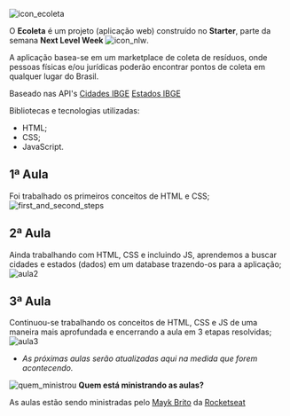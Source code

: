 ![icon_ecoleta](https://user-images.githubusercontent.com/62728109/83677850-2cf1e200-a5b3-11ea-8d04-f91369115c62.png)

O **Ecoleta** é um projeto (aplicação web) construído no **Starter**, parte da semana **Next Level Week** ![icon_nlw](https://user-images.githubusercontent.com/62728109/83677578-c076e300-a5b2-11ea-825c-bc31c88da1d2.png).

A aplicação basea-se em um marketplace de coleta de resíduos, onde pessoas físicas e/ou jurídicas poderão encontrar pontos de coleta em qualquer lugar do Brasil.

Baseado nas API's 
[Cidades IBGE](https://servicodados.ibge.gov.br/api/v1/localidades/estados/{UF}/municipios)
[Estados IBGE](https://servicodados.ibge.gov.br/api/v1/localidades/estados)

Bibliotecas e tecnologias utilizadas:
- HTML;
- CSS;
- JavaScript.

## **1ª Aula**

Foi trabalhado os primeiros conceitos de HTML e CSS;
![first_and_second_steps](https://user-images.githubusercontent.com/62728109/83678452-2748cc00-a5b4-11ea-8c3b-7b11d47aaa07.jpg)

## **2ª Aula**

Ainda trabalhando com HTML, CSS e incluindo JS, aprendemos a buscar cidades e estados (dados) em um database trazendo-os para a aplicação;
![aula2](https://user-images.githubusercontent.com/62728109/83678917-e43b2880-a5b4-11ea-84aa-b57b5bc7a2d7.png)

## **3ª Aula**

Continuou-se trabalhando os conceitos de HTML, CSS e JS de uma maneira mais aprofundada e encerrando a aula em 3 etapas resolvidas;
![aula3](https://user-images.githubusercontent.com/62728109/83678626-6d9e2b00-a5b4-11ea-8ad4-03c955dcad5a.jpg)

* *As próximas aulas serão atualizadas aqui na medida que forem acontecendo.* 

![quem_ministrou](https://user-images.githubusercontent.com/62728109/83679095-35e3b300-a5b5-11ea-940f-dc15b1e3e9bc.png)
 **Quem está ministrando as aulas?**

As aulas estão sendo ministradas pelo [Mayk Brito](https://github.com/maykbrito) da [Rocketseat](https://rocketseat.com.br/)
